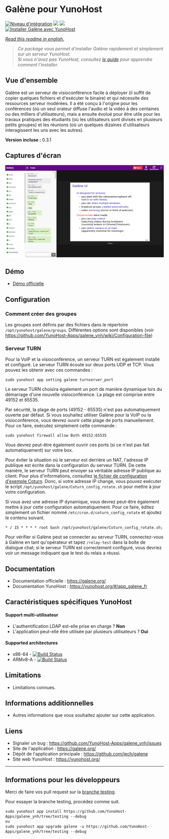 # Galène pour YunoHost

[![Niveau d'intégration](https://dash.yunohost.org/integration/galene.svg)](https://dash.yunohost.org/appci/app/galene) ![](https://ci-apps.yunohost.org/ci/badges/galene.status.svg) ![](https://ci-apps.yunohost.org/ci/badges/galene.maintain.svg)  
[![Installer Galène avec YunoHost](https://install-app.yunohost.org/install-with-yunohost.svg)](https://install-app.yunohost.org/?app=galene)

*[Read this readme in english.](./README.md)* 

> *Ce package vous permet d'installer Galène rapidement et simplement sur un serveur YunoHost.  
Si vous n'avez pas YunoHost, consultez [le guide](https://yunohost.org/#/install) pour apprendre comment l'installer.*

## Vue d'ensemble
Galène est un serveur de visioconférence facile à déployer (il suffit de copier quelques fichiers et d'exécuter le binaire) et qui nécessite des ressources serveur modérées. Il a été conçu à l'origine pour les conférences (où un seul orateur diffuse l'audio et la vidéo à des centaines ou des milliers d'utilisateurs), mais a ensuite évolué pour être utile pour les travaux pratiques des étudiants (où les utilisateurs sont divisés en plusieurs petits groupes) et les réunions (où un quelques dizaines d'utilisateurs interagissent les uns avec les autres).

**Version incluse :** 0.3.1

## Captures d'écran

![](screenshot.png)

## Démo

* [Démo officielle](https://galene.org:8443/)

## Configuration

### Comment créer des groupes

Les groupes sont définis par des fichiers dans le répertoire `/opt/yunohost/galene/groups`. Différentes options sont disponibles (voir https://github.com/YunoHost-Apps/galene_ynh/wiki/Configuration-file)

### Serveur TURN

Pour la VoIP et la visioconférence, un serveur TURN est également installé et configuré. Le serveur TURN écoute sur deux ports UDP et TCP. Vous pouvez les obtenir avec ces commandes :

```
sudo yunohost app setting galene turnserver_port
``` 

Le serveur TURN choisira également un port de manière dynamique lors du démarrage d'une nouvelle visioconférence. La plage est comprise entre 49152 et 65535.

Par sécurité, la plage de ports (49152 - 65535) n'est pas automatiquement ouverte par défaut. Si vous souhaitez utiliser Galène pour la VoIP ou la visioconférence, vous devrez ouvrir cette plage de ports manuellement. Pour ce faire, exécutez simplement cette commande :

```
sudo yunohost firewall allow Both 49152:65535
```

Vous devrez peut-être également ouvrir ces ports (si ce n'est pas fait automatiquement) sur votre box.

Pour éviter la situation où le serveur est derrière un NAT, l'adresse IP publique est écrite dans la configuration du serveur TURN. De cette manière, le serveur TURN peut envoyer sa véritable adresse IP publique au client. Pour plus d'informations, consultez [le fichier de configuration d'exemple Coturn](https://github.com/coturn/coturn/blob/master/examples/etc/turnserver.conf#L56-L62). Donc, si votre adresse IP change, vous pouvez exécuter le script `/opt/yunohost/galene/Coturn_config_rotate.sh` pour mettre à jour votre configuration.

Si vous avez une adresse IP dynamique, vous devrez peut-être également mettre à jour cette configuration automatiquement. Pour ce faire, éditez simplement un fichier nommé `/etc/cron.d/coturn_config_rotate` et ajoutez le contenu suivant.

```
* / 15 * * * * root bash /opt/yunohost/galene/Coturn_config_rotate.sh;
```

Pour vérifier si Galène peut se connecter au serveur TURN, connectez-vous à Galène en tant qu'opérateur et tapez `/relay-test` dans la boîte de dialogue chat; si le serveur TURN est correctement configuré, vous devriez voir un message indiquant que le test du relais a réussi.

## Documentation

 * Documentation officielle : https://galene.org/
 * Documentation YunoHost : https://yunohost.org/#/app_galene_fr

## Caractéristiques spécifiques YunoHost

#### Support multi-utilisateur

* L'authentification LDAP est-elle prise en charge ? **Non**
* L'application peut-elle être utilisée par plusieurs utilisateurs ? **Oui**

#### Supported architectures

* x86-64 - [![Build Status](https://ci-apps.yunohost.org/ci/logs/galene%20%28Apps%29.svg)](https://ci-apps.yunohost.org/ci/apps/galene/)
* ARMv8-A - [![Build Status](https://ci-apps-arm.yunohost.org/ci/logs/galene%20%28Apps%29.svg)](https://ci-apps-arm.yunohost.org/ci/apps/galene/)

## Limitations

* Limitations connues.

## Informations additionnelles

* Autres informations que vous souhaitez ajouter sur cette application.

## Liens

 * Signaler un bug : https://github.com/YunoHost-Apps/galene_ynh/issues
 * Site de l'application : https://galene.org/
 * Dépôt de l'application principale : https://github.com/jech/galene
 * Site web YunoHost : https://yunohost.org/

---

## Informations pour les développeurs

Merci de faire vos pull request sur la [branche testing](https://github.com/YunoHost-Apps/galene_ynh/tree/testing).

Pour essayer la branche testing, procédez comme suit.
```
sudo yunohost app install https://github.com/YunoHost-Apps/galene_ynh/tree/testing --debug
ou
sudo yunohost app upgrade galene -u https://github.com/YunoHost-Apps/galene_ynh/tree/testing --debug
```
